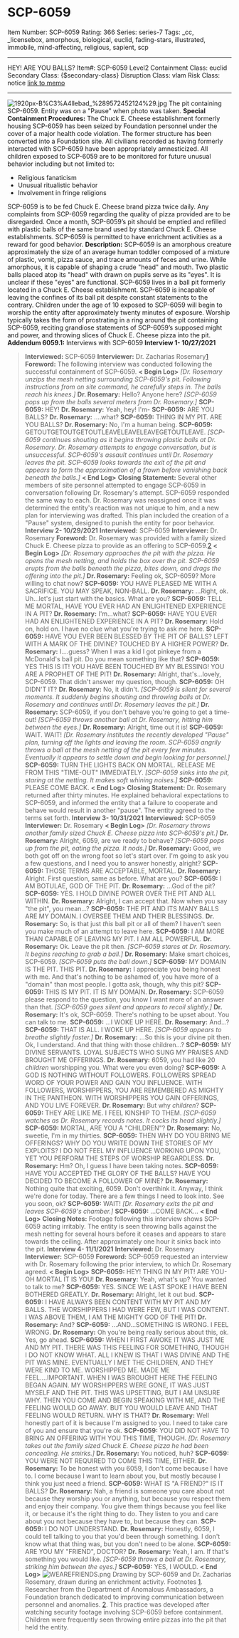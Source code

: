 # SCP-6059
Item Number: SCP-6059
Rating: 366
Series: series-7
Tags: _cc, _licensebox, amorphous, biological, euclid, fading-stars, illustrated, immobile, mind-affecting, religious, sapient, scp

---

HEY! ARE YOU BALLS?
Item#: SCP-6059
Level2
Containment Class:
euclid
Secondary Class:
{$secondary-class}
Disruption Class:
vlam
Risk Class:
notice
[link to memo](/classification-committee-memo)  

* * *
![1920px-B%C3%A4llebad_%289572452124%29.jpg](https://upload.wikimedia.org/wikipedia/commons/thumb/2/22/B%C3%A4llebad_%289572452124%29.jpg/1920px-B%C3%A4llebad_%289572452124%29.jpg)
The pit containing SCP-6059. Entity was on a "Pause" when photo was taken.
**Special Containment Procedures:** The Chuck E. Cheese establishment formerly housing SCP-6059 has been seized by Foundation personnel under the cover of a major health code violation. The former structure has been converted into a Foundation site.
All civilians recorded as having formerly interacted with SCP-6059 have been appropriately amnesticized. All children exposed to SCP-6059 are to be monitored for future unusual behavior including but not limited to:
  * Religious fanaticism
  * Unusual ritualistic behavior
  * Involvement in fringe religions

SCP-6059 is to be fed Chuck E. Cheese brand pizza twice daily. Any complaints from SCP-6059 regarding the quality of pizza provided are to be disregarded. Once a month, SCP-6059’s pit should be emptied and refilled with plastic balls of the same brand used by standard Chuck E. Cheese establishments. SCP-6059 is permitted to have enrichment activities as a reward for good behavior.
**Description:** SCP-6059 is an amorphous creature approximately the size of an average human toddler composed of a mixture of plastic, vomit, pizza sauce, and trace amounts of feces and urine. While amorphous, it is capable of shaping a crude "head" and mouth. Two plastic balls placed atop its "head" with drawn on pupils serve as its "eyes". It is unclear if these "eyes" are functional. SCP-6059 lives in a ball pit formerly located in a Chuck E. Cheese establishment. SCP-6059 is incapable of leaving the confines of its ball pit despite constant statements to the contrary.
Children under the age of 10 exposed to SCP-6059 will begin to worship the entity after approximately twenty minutes of exposure. Worship typically takes the form of prostrating in a ring around the pit containing SCP-6059, reciting grandiose statements of SCP-6059’s supposed might and power, and throwing slices of Chuck E. Cheese pizza into the pit.
**Addendum 6059.1:** Interviews with SCP-6059
**Interview 1- 10/27/2021**
> **Interviewed:** SCP-6059
> **Interviewer:** Dr. Zacharias Rosemary[1](javascript:;)
> **Foreword:** The following interview was conducted following the successful containment of SCP-6059.
> **< Begin Log>**
> _[Dr. Rosemary unzips the mesh netting surrounding SCP-6059's pit. Following instructions from on site command, he carefully steps in. The balls reach his knees.]_
> **Dr. Rosemary:** Hello? Anyone here?
> _[SCP-6059 pops up from the balls several meters from Dr. Rosemary.]_
> **SCP-6059:** HEY!
> **Dr. Rosemary:** Yeah, hey! I'm-
> **SCP-6059:** ARE YOU BALLS?
> **Dr. Rosemary:** ….what?
> **SCP-6059:** THING IN MY PIT. ARE YOU BALLS?
> **Dr. Rosemary:** No, I'm a human being.
> **SCP-6059:** GETOUTGETOUTGETOUTLEAVELEAVELEAVEGETOUTLEAVE.
> _[SCP-6059 continues shouting as it begins throwing plastic balls at Dr. Rosemary. Dr. Rosemary attempts to engage conversation, but is unsuccessful. SCP-6059's assault continues until Dr. Rosemary leaves the pit. SCP-6059 looks towards the exit of the pit and appears to form the approximation of a frown before vanishing back beneath the balls.]_
> **< End Log>**
> **Closing Statement:** Several other members of site personnel attempted to engage SCP-6059 in conversation following Dr. Rosemary's attempt. SCP-6059 responded the same way to each. Dr. Rosemary was reassigned once it was determined the entity's reaction was not unique to him, and a new plan for interviewing was drafted. This plan included the creation of a "Pause" system, designed to punish the entity for poor behavior.
**Interview 2- 10/29/2021**
> **Interviewed:** SCP-6059
> **Interviewer:** Dr. Rosemary
> **Foreword:** Dr. Rosemary was provided with a family sized Chuck E. Cheese pizza to provide as an offering to SCP-6059.[2](javascript:;)
> **< Begin Log>**
> _[Dr. Rosemary approaches the pit with the pizza. He opens the mesh netting, and holds the box over the pit. SCP-6059 erupts from the balls beneath the pizza, bites down, and drags the offering into the pit.]_
> **Dr. Rosemary:** Feeling ok, SCP-6059? More willing to chat now?
> **SCP-6059:** YOU HAVE PLEASED ME WITH A SACRIFICE. YOU MAY SPEAK, NON-BALL.
> **Dr. Rosemary:** …Right, ok. Uh…let's just start with the basics. What are you?
> **SCP-6059:** TELL ME MORTAL, HAVE YOU EVER HAD AN ENLIGHTENED EXPERIENCE IN A PIT?
> **Dr. Rosemary:** I'm…what?
> **SCP-6059:** HAVE YOU EVER HAD AN ENLIGHTENED EXPERIENCE IN A PIT?
> **Dr. Rosemary:** Hold on, hold on. I have no clue what you're trying to ask me here.
> **SCP-6059:** HAVE YOU EVER BEEN BLESSED BY THE PIT OF BALLS? LEFT WITH A MARK OF THE DIVINE? TOUCHED BY A HIGHER POWER?
> **Dr. Rosemary:** I….guess? When I was a kid I got pinkeye from a McDonald's ball pit. Do you mean something like that?
> **SCP-6059:** YES THIS IS IT! YOU HAVE BEEN TOUCHED BY MY BLESSING! YOU ARE A PROPHET OF THE PIT!
> **Dr. Rosemary:** Alright, that's…lovely, SCP-6059. That didn't answer my question, though.
> **SCP-6059:** OH DIDN'T IT?
> **Dr. Rosemary:** No, it didn't.
> _[SCP-6059 is silent for several moments. It suddenly begins shouting and throwing balls at Dr. Rosemary and continues until Dr. Rosemary leaves the pit.]_
> **Dr. Rosemary:** SCP-6059, if you don't behave you're going to get a time-out!
> _[SCP-6059 throws another ball at Dr. Rosemary, hitting him between the eyes.]_
> **Dr. Rosemary:** Alright, time out it is!
> **SCP-6059:** WAIT. WAIT!
> _[Dr. Rosemary institutes the recently developed "Pause" plan, turning off the lights and leaving the room. SCP-6059 angrily throws a ball at the mesh netting of the pit every few minutes. Eventually it appears to settle down and begin looking for personnel.]_
> **SCP-6059:** TURN THE LIGHTS BACK ON MORTAL. RELEASE ME FROM THIS "TIME-OUT" IMMEDIATELY.
> _[SCP-6059 sinks into the pit, staring at the netting. It makes soft whining noises.]_
> **SCP-6059:** PLEASE COME BACK.
> **< End Log>**
> **Closing Statement:** Dr. Rosemary returned after thirty minutes. He explained behavioral expectations to SCP-6059, and informed the entity that a failure to cooperate and behave would result in another "pause". The entity agreed to the terms set forth.
**Interview 3- 10/31/2021**
> **Interviewed:** SCP-6059
> **Interviewer:** Dr. Rosemary
> **< Begin Log>**
> _[Dr. Rosemary throws another family sized Chuck E. Cheese pizza into SCP-6059's pit.]_
> **Dr. Rosemary:** Alright, 6059, are we ready to behave?
> _[SCP-6059 pops up from the pit, eating the pizza. It nods.]_
> **Dr. Rosemary:** Good, we both got off on the wrong foot so let's start over. I'm going to ask you a few questions, and I need you to answer honestly, alright?
> **SCP-6059:** THOSE TERMS ARE ACCEPTABLE, MORTAL.
> **Dr. Rosemary:** Alright. First question, same as before. What are you?
> **SCP-6059:** I AM BOTULAE, GOD OF THE PIT.
> **Dr. Rosemary:** …God of the pit?
> **SCP-6059:** YES. I HOLD DIVINE POWER OVER THE PIT AND ALL WITHIN.
> **Dr. Rosemary:** Alright, I can accept that. Now when you say "the pit", you mean…?
> **SCP-6059:** THE PIT AND ITS MANY BALLS ARE MY DOMAIN. I OVERSEE THEM AND THEIR BLESSINGS.
> **Dr. Rosemary:** So, is that just _this_ ball pit or all of them? I haven't seen you make much of an attempt to leave here.
> **SCP-6059:** I AM MORE THAN CAPABLE OF LEAVING MY PIT. I AM ALL POWERFUL.
> **Dr. Rosemary:** Ok. Leave the pit then.
> _[SCP-6059 stares at Dr. Rosemary. It begins reaching to grab a ball.]_
> **Dr. Rosemary:** Make smart choices, SCP-6059.
> _[SCP-6059 puts the ball down.]_
> **SCP-6059:** MY DOMAIN IS THE PIT. THIS PIT.
> **Dr. Rosemary:** I appreciate you being honest with me. And that's nothing to be ashamed of, you have more of a "domain" than most people. I gotta ask, though, why this pit?
> **SCP-6059:** THIS IS MY PIT. IT IS MY DOMAIN.
> **Dr. Rosemary:** SCP-6059 please respond to the question, you know I want more of an answer than that.
> _[SCP-6059 goes silent and appears to recoil slightly.]_
> **Dr. Rosemary:** It's ok, SCP-6059. There's nothing to be upset about. You can talk to me.
> **SCP-6059:** …I WOKE UP HERE.
> **Dr. Rosemary:** And…?
> **SCP-6059:** THAT IS ALL. I WOKE UP HERE.
> _[SCP-6059 appears to breathe slightly faster.]_
> **Dr. Rosemary:** …So this is your divine pit then. Ok, I understand. And that thing with those children…?
> **SCP-6059:** MY DIVINE SERVANTS. LOYAL SUBJECTS WHO SUNG MY PRAISES AND BROUGHT ME OFFERINGS.
> **Dr. Rosemary:** 6059, you had like 20 _children_ worshipping you. What were you even doing?
> **SCP-6059:** A GOD IS NOTHING WITHOUT FOLLOWERS. FOLLOWERS SPREAD WORD OF YOUR POWER AND GAIN YOU INFLUENCE. WITH FOLLOWERS, WORSHIPPERS, YOU ARE REMEMBERED AS MIGHTY IN THE PANTHEON. WITH WORSHIPPERS YOU GAIN OFFERINGS, AND YOU LIVE FOREVER.
> **Dr. Rosemary:** But why _children_?
> **SCP-6059:** THEY ARE LIKE ME. I FEEL KINSHIP TO THEM.
> _[SCP-6059 watches as Dr. Rosemary records notes. It cocks its head slightly.]_
> **SCP-6059:** MORTAL, ARE YOU A "CHILDREN"?
> **Dr. Rosemary:** No, sweetie, I'm in my thirties.
> **SCP-6059:** THEN WHY DO YOU BRING ME OFFERINGS? WHY DO YOU WRITE DOWN THE STORIES OF MY EXPLOITS? I DO NOT FEEL MY INFLUENCE WORKING UPON YOU, YET YOU PERFORM THE STEPS OF WORSHIP REGARDLESS.
> **Dr. Rosemary:** Hm? Oh, I guess I have been taking notes.
> **SCP-6059:** HAVE YOU ACCEPTED THE GLORY OF THE BALLS? HAVE YOU DECIDED TO BECOME A FOLLOWER OF MINE?
> **Dr. Rosemary:** Nothing quite that exciting, 6059. Don't overthink it. Anyway, I think we're done for today. There are a few things I need to look into. See you soon, ok?
> **SCP-6059:** WAIT!
> _[Dr. Rosemary exits the pit and leaves SCP-6059's chamber.]_
> **SCP-6059:** …COME BACK…
> **< End Log>**
> **Closing Notes:** Footage following this interview shows SCP-6059 acting irritably. The entity is seen throwing balls against the mesh netting for several hours before it ceases and appears to stare towards the ceiling. After approximately one hour it sinks back into the pit.
**Interview 4- 11/1/2021**
> **Interviewed:** Dr. Rosemary
> **Interviewer:** SCP-6059
> **Foreword:** SCP-6059 requested an interview with Dr. Rosemary following the prior interview, to which Dr. Rosemary agreed.
> **< Begin Log>**
> **SCP-6059:** HEY! THING IN MY PIT! ARE YOU- OH MORTAL IT IS YOU!
> **Dr. Rosemary:** Yeah, what's up? You wanted to talk to me?
> **SCP-6059:** YES. SINCE WE LAST SPOKE I HAVE BEEN BOTHERED GREATLY.
> **Dr. Rosemary:** Alright, let it out bud.
> **SCP-6059:** I HAVE ALWAYS BEEN CONTENT WITH MY PIT AND MY BALLS. THE WORSHIPPERS I HAD WERE FEW, BUT I WAS CONTENT. I WAS ABOVE THEM, I AM THE MIGHTY GOD OF THE PIT!
> **Dr. Rosemary:** And?
> **SCP-6059:** …AND…SOMETHING IS WRONG. I FEEL WRONG.
> **Dr. Rosemary:** Oh you're being really serious about this, ok. Yes, go ahead.
> **SCP-6059:** WHEN I FIRST AWOKE IT WAS JUST ME AND MY PIT. THERE WAS THIS FEELING FOR SOMETHING, THOUGH I DO NOT KNOW WHAT. ALL I KNEW IS THAT I WAS DIVINE AND THE PIT WAS MINE. EVENTUALLY I MET THE CHILDREN, AND THEY WERE KIND TO ME. WORSHIPPED ME. MADE ME FEEL….IMPORTANT.
> WHEN I WAS BROUGHT HERE THE FEELING BEGAN AGAIN. MY WORSHIPPERS WERE GONE, IT WAS JUST MYSELF AND THE PIT. THIS WAS UPSETTING, BUT I AM UNSURE WHY. THEN YOU COME AND BEGIN SPEAKING WITH ME, AND THE FEELING WOULD GO AWAY. BUT YOU WOULD LEAVE AND THAT FEELING WOULD RETURN. WHY IS THAT?
> **Dr. Rosemary:** Well honestly part of it is because I'm assigned to you. I need to take care of you and ensure that you're ok.
> **SCP-6059:** YOU DID NOT HAVE TO BRING AN OFFERING WITH YOU THIS TIME, THOUGH.
> _[Dr. Rosemary takes out the family sized Chuck E. Cheese pizza he had been concealing. He smirks.]_
> **Dr. Rosemary:** You noticed, huh?
> **SCP-6059:** YOU WERE NOT REQUIRED TO COME THIS TIME, EITHER.
> **Dr. Rosemary:** To be honest with you 6059, I don't come because I have to. I come because I want to learn about you, but mostly because I think you just need a friend.
> **SCP-6059:** WHAT IS "A FRIEND?" IS IT BALLS?
> **Dr. Rosemary:** Nah, a friend is someone you care about not because they worship you or anything, but because you respect them and enjoy their company. You give them things because you feel like it, or because it's the right thing to do. They listen to you and care about you not because they have to, but because they can.
> **SCP-6059:** I DO NOT UNDERSTAND.
> **Dr. Rosemary:** Honestly, 6059, I could tell talking to you that you'd been through something. I don't know what that thing was, but you don't need to be alone.
> **SCP-6059:** ARE YOU MY "FRIEND", DOCTOR?
> **Dr. Rosemary:** Yeah, I am. If that's something you would like.
> _[SCP-6059 throws a ball at Dr. Rosemary, striking him between the eyes.]_
> **SCP-6059:** YES, I WOULD.
> **< End Log>**
![WEAREFRIENDS.png](http://scp-wiki.wikidot.com/local--files/scp-6059/WEAREFRIENDS.png)
Drawing by SCP-6059 and Dr. Zacharias Rosemary, drawn during an enrichment activity.
Footnotes
[1](javascript:;). Researcher from the Department of Anomalous Ambassadors, a Foundation branch dedicated to improving communication between personnel and anomalies.
[2](javascript:;). This practice was developed after watching security footage involving SCP-6059 before containment. Children were frequently seen throwing entire pizzas into the pit that held the entity.